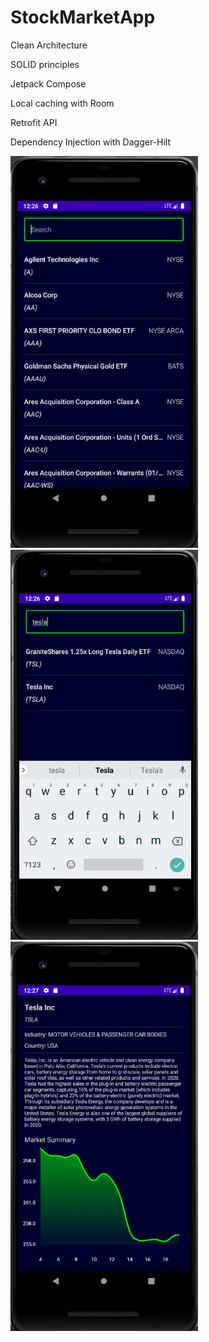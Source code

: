 # StockMarketApp

Clean Architecture

SOLID principles

Jetpack Compose

Local caching with Room

Retrofit API

Dependency Injection with Dagger-Hilt

<img src="screenshots/1.png" alt="stocks_market" width="300"/>

<img src="screenshots/2.png" alt="stocks_market" width="300"/>

<img src="screenshots/3.png" alt="stocks_market" width="300"/>
